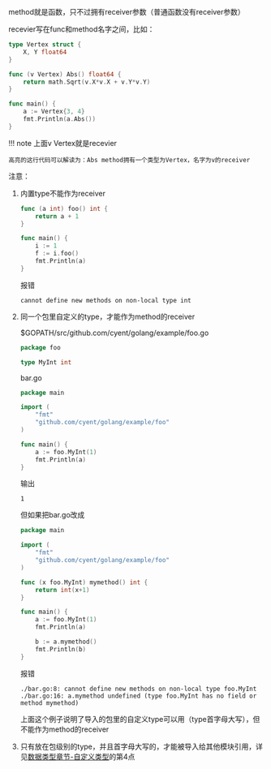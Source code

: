 method就是函数，只不过拥有receiver参数（普通函数没有receiver参数）

recevier写在func和method名字之间，比如：

```go hl_lines="5"
type Vertex struct {
	X, Y float64
}

func (v Vertex) Abs() float64 {
	return math.Sqrt(v.X*v.X + v.Y*v.Y)
}

func main() {
	a := Vertex{3, 4}
	fmt.Println(a.Abs())
}
```

!!! note
	上面v Vertex就是recevier

	高亮的这行代码可以解读为：Abs method拥有一个类型为Vertex，名字为v的receiver

注意：

1. 内置type不能作为receiver

	```go
	func (a int) foo() int {
	    return a + 1
	}

	func main() {
	    i := 1
	    f := i.foo()
	    fmt.Println(a)
	}
	```

	报错

	```text
	cannot define new methods on non-local type int
	```

2. 同一个包里自定义的type，才能作为method的receiver

	$GOPATH/src/github.com/cyent/golang/example/foo.go

	```go
	package foo

	type MyInt int
	```

	bar.go

	```go
	package main

	import (
	    "fmt"
	    "github.com/cyent/golang/example/foo"
	)

	func main() {
	    a := foo.MyInt(1)
	    fmt.Println(a)
	}
	```

	输出

	```text
	1
	```

	但如果把bar.go改成

	```go
	package main

	import (
	    "fmt"
	    "github.com/cyent/golang/example/foo"
	)

	func (x foo.MyInt) mymethod() int {
	    return int(x+1)
	}

	func main() {
	    a := foo.MyInt(1)
	    fmt.Println(a)

	    b := a.mymethod()
	    fmt.Println(b)
	}
	```

	报错

	```text
	./bar.go:8: cannot define new methods on non-local type foo.MyInt
	./bar.go:16: a.mymethod undefined (type foo.MyInt has no field or method mymethod)
	```

	上面这个例子说明了导入的包里的自定义type可以用（type首字母大写），但不能作为method的receiver

3. 只有放在包级别的type，并且首字母大写的，才能被导入给其他模块引用，详见[数据类型章节-自定义类型](/basic/type_custom/#_3)的第4点
